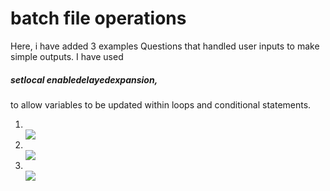 # batch file operations
<!DOCTYPE html>
<html>
<body>
<div>
  <p>Here, i have added 3 examples Questions that handled user inputs to make simple outputs.
  I have used <h5><b> setlocal enabledelayedexpansion,</b> </h5>to allow variables to be updated within loops and conditional statements.</p>

<ol>
  <li></li>
  <img src="https://github.com/user-attachments/assets/c2ea0f8b-4616-4f8b-870c-09f0a20e5cf0 "><br>

  <li></li>
  <img src=" https://github.com/user-attachments/assets/4a643f72-7e0b-4de5-8dbf-1ccea4579ab9"><br>

  
  <li></li>
  <img src="https://github.com/user-attachments/assets/376dcdcb-4de7-4bfb-8b73-1a64f8f08a84 "><br>

</ol>
    
</div>



  
</body>
</html>




